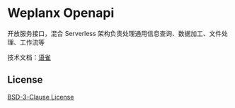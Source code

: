 # Weplanx Openapi

开放服务接口，混合 Serverless 架构负责处理通用信息查询、数据加工、文件处理、工作流等

技术文档：[语雀](https://www.yuque.com/kainonly/weplanx/openapi)

## License

[BSD-3-Clause License](https://github.com/weplanx/openapi/blob/main/LICENSE)